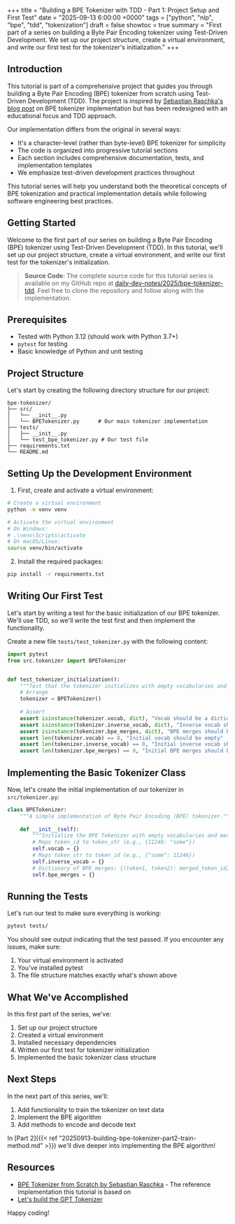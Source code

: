 +++ 
title = "Building a BPE Tokenizer with TDD - Part 1: Project Setup and First Test"
date = "2025-09-13 6:00:00 +0000"
tags = ["python", "nlp", "bpe", "tdd", "tokenization"]
draft = false
showtoc = true
summary = "First part of a series on building a Byte Pair Encoding tokenizer using Test-Driven Development. We set up our project structure, create a virtual environment, and write our first test for the tokenizer's initialization."
+++


## Introduction

This tutorial is part of a comprehensive project that guides you through building a Byte Pair Encoding (BPE) tokenizer from scratch using Test-Driven Development (TDD). The project is inspired by [Sebastian Raschka's blog post](https://sebastianraschka.com/blog/2025/bpe-from-scratch.html) on BPE tokenizer implementation but has been redesigned with an educational focus and TDD approach.

Our implementation differs from the original in several ways:
- It's a character-level (rather than byte-level) BPE tokenizer for simplicity
- The code is organized into progressive tutorial sections
- Each section includes comprehensive documentation, tests, and implementation templates
- We emphasize test-driven development practices throughout

This tutorial series will help you understand both the theoretical concepts of BPE tokenization and practical implementation details while following software engineering best practices.


## Getting Started

Welcome to the first part of our series on building a Byte Pair Encoding (BPE) tokenizer using Test-Driven Development (TDD). In this tutorial, we'll set up our project structure, create a virtual environment, and write our first test for the tokenizer's initialization.


> **Source Code**: The complete source code for this tutorial series is available on my GitHub repo at [daily-dev-notes/2025/bpe-tokenizer-tdd](https://github.com/Aken-2019/daily-dev-notes/tree/main/2025/bpe-tokenizer-tdd). Feel free to clone the repository and follow along with the implementation.

## Prerequisites

- Tested with Python 3.12 (should work with Python 3.7+)
- `pytest` for testing
- Basic knowledge of Python and unit testing

## Project Structure

Let's start by creating the following directory structure for our project:

```
bpe-tokenizer/
├── src/
│   └── __init__.py
│   └── BPETokenizer.py      # Our main tokenizer implementation
├── tests/
│   ├── __init__.py
│   └── test_bpe_tokenizer.py # Our test file
├── requirements.txt
└── README.md
```

## Setting Up the Development Environment

1. First, create and activate a virtual environment:

```bash
# Create a virtual environment
python -m venv venv

# Activate the virtual environment
# On Windows:
# .\venv\Scripts\activate
# On macOS/Linux:
source venv/bin/activate
```

2. Install the required packages:

```bash
pip install -r requirements.txt
```

## Writing Our First Test

Let's start by writing a test for the basic initialization of our BPE tokenizer. We'll use TDD, so we'll write the test first and then implement the functionality.

Create a new file `tests/test_tokenizer.py` with the following content:

```python
import pytest
from src.tokenizer import BPETokenizer


def test_tokenizer_initialization():
    """Test that the tokenizer initializes with empty vocabularies and merges."""
    # Arrange
    tokenizer = BPETokenizer()
    
    # Assert
    assert isinstance(tokenizer.vocab, dict), "Vocab should be a dictionary"
    assert isinstance(tokenizer.inverse_vocab, dict), "Inverse vocab should be a dictionary"
    assert isinstance(tokenizer.bpe_merges, dict), "BPE merges should be a dictionary"
    assert len(tokenizer.vocab) == 0, "Initial vocab should be empty"
    assert len(tokenizer.inverse_vocab) == 0, "Initial inverse vocab should be empty"
    assert len(tokenizer.bpe_merges) == 0, "Initial BPE merges should be empty"
```

## Implementing the Basic Tokenizer Class

Now, let's create the initial implementation of our tokenizer in `src/tokenizer.py`:

```python
class BPETokenizer:
    """A simple implementation of Byte Pair Encoding (BPE) tokenizer."""
    
    def __init__(self):
        """Initialize the BPE Tokenizer with empty vocabularies and merges."""
        # Maps token_id to token_str (e.g., {11246: "some"})
        self.vocab = {}
        # Maps token_str to token_id (e.g., {"some": 11246})
        self.inverse_vocab = {}
        # Dictionary of BPE merges: {(token1, token2): merged_token_id}
        self.bpe_merges = {}
```

## Running the Tests

Let's run our test to make sure everything is working:

```bash
pytest tests/
```

You should see output indicating that the test passed. If you encounter any issues, make sure:

1. Your virtual environment is activated
2. You've installed pytest
3. The file structure matches exactly what's shown above

## What We've Accomplished

In this first part of the series, we've:

1. Set up our project structure
2. Created a virtual environment
3. Installed necessary dependencies
4. Written our first test for tokenizer initialization
5. Implemented the basic tokenizer class structure

## Next Steps

In the next part of this series, we'll:

1. Add functionality to train the tokenizer on text data
2. Implement the BPE algorithm
3. Add methods to encode and decode text

In [Part 2]({{< ref "20250913-building-bpe-tokenizer-part2-train-method.md" >}}) we'll dive deeper into implementing the BPE algorithm!

## Resources

- [BPE Tokenizer from Scratch by Sebastian Raschka](https://sebastianraschka.com/blog/2025/bpe-from-scratch.html) - The reference implementation this tutorial is based on
- [Let's build the GPT Tokenizer](https://www.youtube.com/watch?v=zduSFxRajkE)


Happy coding!
